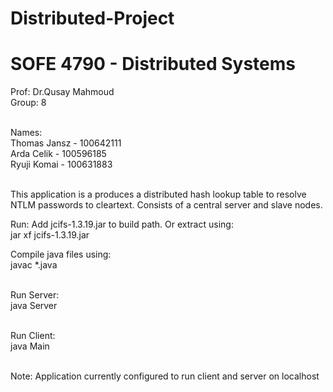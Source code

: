 # Distributed-Project
# SOFE 4790 - Distributed Systems

Prof: Dr.Qusay Mahmoud <br>
Group: 8 <br><br>

Names:<br>
Thomas Jansz - 100642111<br>
Arda Celik - 100596185<br>
Ryuji Komai - 100631883<br><br>

This application is a produces a distributed hash lookup table to resolve NTLM passwords to cleartext. Consists of a central server and slave nodes.


Run:
Add jcifs-1.3.19.jar to build path. Or extract using: <br>
jar xf jcifs-1.3.19.jar

Compile java files using: <br>
javac *.java <br><br>

Run Server: <br>
java Server <br> <br>

Run Client: <br>
java Main <br><br>



Note: Application currently configured to run client and server on localhost
